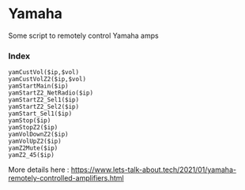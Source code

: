 # Yamaha
Some script to remotely control Yamaha amps

### Index
````
yamCustVol($ip,$vol)
yamCustVolZ2($ip,$vol)
yamStartMain($ip)
yamStartZ2_NetRadio($ip)
yamStartZ2_Sel1($ip)
yamStartZ2_Sel2($ip)
yamStart_Sel1($ip)
yamStop($ip)
yamStopZ2($ip)
yamVolDownZ2($ip)
yamVolUpZ2($ip)
yamZ2Mute($ip)
yamZ2_45($ip)
````

More details here : https://www.lets-talk-about.tech/2021/01/yamaha-remotely-controlled-amplifiers.html
